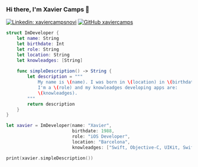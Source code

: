 ### Hi there, I'm Xavier Camps 👋

[![Linkedin: xaviercampsnovi](https://img.shields.io/badge/-xaviercampsnovi-blue?style=flat-square&logo=Linkedin&logoColor=white&link=https://www.linkedin.com/in/xaviercampsnovi/)](https://www.linkedin.com/in/xaviercampsnovi/)
[![GitHub xaviercamps](https://img.shields.io/github/followers/xaviercamps?label=follow&style=social)](https://github.com/xaviercamps)

```swift
struct ImDeveloper {
    let name: String
    let birthdate: Int
    let role: String
    let location: String
    let knowleadges: [String]
    
    func simpleDescription() -> String {
        let description = """
            My name is \(name). I was born in \(location) in \(birthdate).
            I'm a \(role) and my knowleadges developing apps are:
            \(knowleadges).
        """
        return description
    }
}

let xavier = ImDeveloper(name: "Xavier",
                         birthdate: 1988,
                         role: "iOS Developer",
                         location: "Barcelona",
                         knowleadges: ["Swift, Objective-C, UIKit, SwiftUI, Combine"])

print(xavier.simpleDescription())
```

